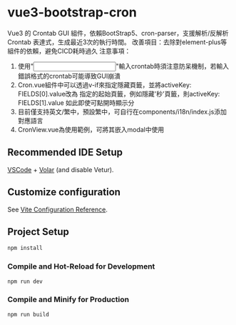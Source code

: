 # vue3-bootstrap-cron

Vue3 的 Crontab GUI 組件，依賴BootStrap5、cron-parser，支援解析/反解析 Crontab 表達式，生成最近3次的執行時間。
改善項目：去除對element-plus等組件的依賴，避免CICD耗時過久
注意事項：
1. 使用"<input>"輸入crontab時須注意防呆機制，若輸入錯誤格式的crontab可能導致GUI崩潰
2. Cron.vue組件中可以透過v-if來指定隱藏頁籤，並將activeKey: FIELDS[0].value改為
   指定的起始頁籤，例如隱藏'秒'頁籤，則activeKey: FIELDS[1].value
   如此即使可點開時顯示分
3. 目前僅支持英文/繁中，預設繁中，可自行在components/i18n/index.js添加對應語言
4. CronView.vue為使用範例，可將其嵌入modal中使用
   
## Recommended IDE Setup

[VSCode](https://code.visualstudio.com/) + [Volar](https://marketplace.visualstudio.com/items?itemName=Vue.volar) (and disable Vetur).

## Customize configuration

See [Vite Configuration Reference](https://vitejs.dev/config/).

## Project Setup

```sh
npm install
```

### Compile and Hot-Reload for Development

```sh
npm run dev
```

### Compile and Minify for Production

```sh
npm run build
```
